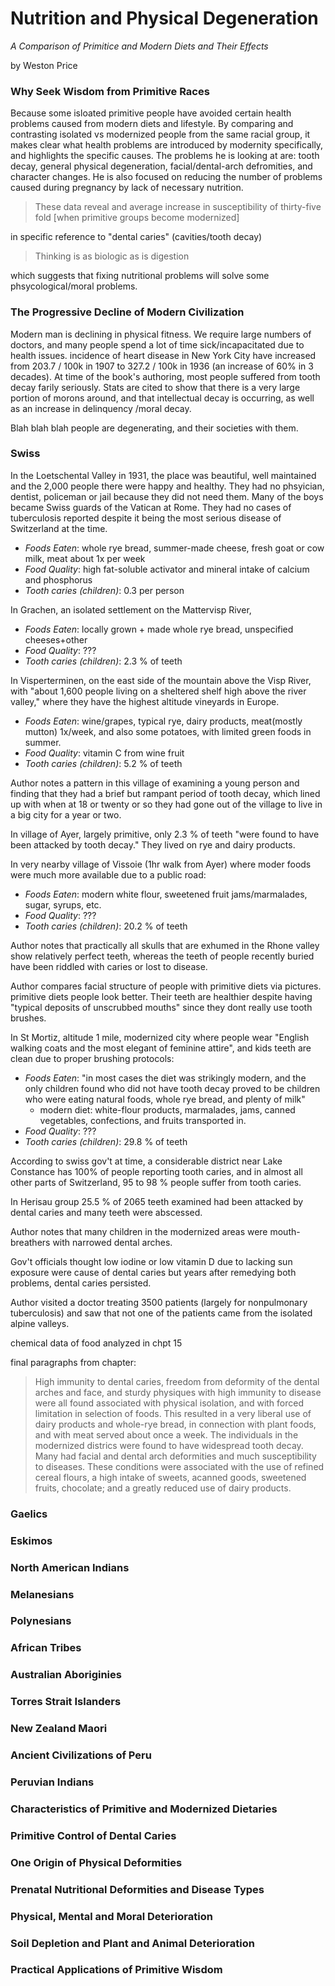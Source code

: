 # Nutrition and Physical Degeneration

*A Comparison of Primitice and Modern Diets and Their Effects*

by Weston Price

### Why Seek Wisdom from Primitive Races

Because some isloated primitive people have avoided certain health problems caused from modern diets and lifestyle. By comparing and contrasting isolated vs modernized people from the same racial group, it makes clear what health problems are introduced by modernity specifically, and highlights the specific causes. The problems he is looking at are: tooth decay, general physical degeneration, facial/dental-arch defromities, and character changes. He is also focused on reducing the number of problems caused during pregnancy by lack of necessary nutrition.

> These data reveal and average increase in susceptibility of thirty-five fold [when primitive groups become modernized]

in specific reference to "dental caries" (cavities/tooth decay)

> Thinking is as biologic as is digestion

which suggests that fixing nutritional problems will solve some phsycological/moral problems.

### The Progressive Decline of Modern Civilization

Modern man is declining in physical fitness. We require large numbers of doctors, and many people spend a lot of time sick/incapacitated due to health issues. incidence of heart disease in New York City have increased from 203.7 / 100k in 1907 to 327.2 / 100k in 1936 (an increase of 60% in 3 decades). At time of the book's authoring, most people suffered from tooth decay farily seriously. Stats are cited to show that there is a very large portion of morons around, and that intellectual decay is occurring, as well as an increase in delinquency /moral decay. 

Blah blah blah people are degenerating, and their societies with them.

### Swiss

In the Loetschental Valley in 1931, the place was beautiful, well maintained and the 2,000 people there were happy and healthy. They had no phsyician, dentist, policeman or jail because they did not need them. Many of the boys became Swiss guards of the Vatican at Rome. They had no cases of tuberculosis reported despite it being the most serious disease of Switzerland at the time.

- *Foods Eaten*: whole rye bread, summer-made cheese, fresh goat or cow milk, meat about 1x per week
- *Food Quality*: high fat-soluble activator and mineral intake of calcium and phosphorus
- *Tooth caries (children)*: 0.3 per person

In Grachen, an isolated settlement on the Mattervisp River, 

- *Foods Eaten*: locally grown + made whole rye bread, unspecified cheeses+other
- *Food Quality*: ???
- *Tooth caries (children)*: 2.3 % of teeth

In Visperterminen, on the east side of the mountain above the Visp River, with "about 1,600 people living on a sheltered shelf high above the river valley," where they have the highest altitude vineyards in Europe.

- *Foods Eaten*: wine/grapes, typical rye, dairy products, meat(mostly mutton) 1x/week, and also some potatoes, with limited green foods in summer.
- *Food Quality*: vitamin C from wine fruit
- *Tooth caries (children)*: 5.2 % of teeth

Author notes a pattern in this village of examining a young person and finding that they had a brief but rampant period of tooth decay, which lined up with when at 18 or twenty or so they had gone out of the village to live in a big city for a year or two.

In village of Ayer, largely primitive, only 2.3 % of teeth "were found to have been attacked by tooth decay." They lived on rye and dairy products.

In very nearby village of Vissoie (1hr walk from Ayer) where moder foods were much more available due to a public road:

- *Foods Eaten*: modern white flour, sweetened fruit jams/marmalades, sugar, syrups, etc.
- *Food Quality*: ???
- *Tooth caries (children)*: 20.2 % of teeth

Author notes that practically all skulls that are exhumed in the Rhone valley show relatively perfect teeth, whereas the teeth of people recently buried have been riddled with caries or lost to disease.

Author compares facial structure of people with primitive diets via pictures. primitive diets people look better. Their teeth are healthier despite having "typical deposits of unscrubbed mouths" since they dont really use tooth brushes.

In St Mortiz, altitude 1 mile, modernized city where people wear "English walking coats and the most elegant of feminine attire", and kids teeth are clean due to proper brushing protocols:

- *Foods Eaten*: "in most cases the diet was strikingly modern, and the only children found who did not have tooth decay proved to be children who were eating natural foods, whole rye bread, and plenty of milk"
    - modern diet: white-flour products, marmalades, jams, canned vegetables, confections, and fruits transported in.
- *Food Quality*: ???
- *Tooth caries (children)*: 29.8 % of teeth

According to swiss gov't at time, a considerable district near Lake Constance has 100% of people reporting tooth caries, and in almost all other parts of Switzerland, 95 to 98 % people suffer from tooth caries.

In Herisau group 25.5 % of 2065 teeth examined had been attacked by dental caries and many teeth were abscessed.

Author notes that many children in the modernized areas were mouth-breathers with narrowed dental arches.

Gov't officials thought low iodine or low vitamin D due to lacking sun exposure were cause of dental caries but years after remedying both problems, dental caries persisted.

Author visited a doctor treating 3500 patients (largely for nonpulmonary tuberculosis) and saw that not one of the patients came from the isolated alpine valleys.

chemical data of food analyzed in chpt 15

final paragraphs from chapter:

> High immunity to dental caries, freedom from deformity of the dental arches and face, and sturdy physiques with high immunity to disease were all found associated with physical isolation, and with forced limitation in selection of foods. This resulted in a very liberal use of dairy products and whole-rye bread, in connection with plant foods, and with meat served about once a week.
> The individuals in the modernized districs were found to have widespread tooth decay. Many had facial and dental arch deformities and much susceptibility to diseases. These conditions were associated with the use of refined cereal flours, a high intake of sweets, acanned goods, sweetened fruits, chocolate; and a greatly reduced use of dairy products.

### Gaelics

### Eskimos

### North American Indians

### Melanesians

### Polynesians

### African Tribes

### Australian Aboriginies

### Torres Strait Islanders

### New Zealand Maori

### Ancient Civilizations of Peru

### Peruvian Indians

### Characteristics of Primitive and Modernized Dietaries

### Primitive Control of Dental Caries

### One Origin of Physical Deformities

### Prenatal Nutritional Deformities and Disease Types

### Physical, Mental and Moral Deterioration

### Soil Depletion and Plant and Animal Deterioration

### Practical Applications of Primitive Wisdom
